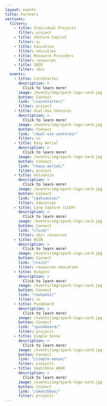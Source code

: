 ```yaml
---
layout: events
title: Partners
sections:
  filters:
    - title: Individual Projects
      filter: project
    - title: Venture Capital
      filter: vc
    - title: Education
      filter: education
    - title: Resource Providers
      filter: resources
    - title: SBIR
      filter: sbir
  events:
    - title: CareStarter
      description: >
        Click to learn more!
      image: /events/img/spark-logo-card.jpg
      button: Connect
      link: "/carestarter/"
      filter: project
    - title: Dual-Use Ventures
      description: >
        Click to learn more!
      image: /events/img/spark-logo-card.jpg
      button: Connect
      link: "/dual-use-ventures/"
      filter: vc
    - title: Easy Aerial
      description: >
        Click to learn more!
      image: /events/img/spark-logo-card.jpg
      button: Connect
      link: "/easy-aerial/"
      filter: project
    - title: Galvanize
      description: >
        Click to learn more!
      image: /events/img/spark-logo-card.jpg
      button: Connect
      link: "/galvanize/"
      filter: education
    - title: Long Capture (LCCM)
      description: >
        Click to learn more!
      image: /events/img/spark-logo-card.jpg
      button: Connect
      link: "/lccm/"
      filter: sbir resources
    - title: NSIN
      description: >
        Click to learn more!
      image: /events/img/spark-logo-card.jpg
      button: Connect
      link: "/nsin/"
      filter: resources education
    - title: Outpost
      description: >
        Click to learn more!
      image: /events/img/spark-logo-card.jpg
      button: Connect
      link: "/outpost/"
      filter: vc
    - title: Puckboard
      description: >
        Click to learn more!
      image: /events/img/spark-logo-card.jpg
      button: Connect
      link: "/puckboard/"
      filter: projects
    - title: Simple Sense
      description: >
        Click to learn more!
      image: /events/img/spark-logo-card.jpg
      button: Connect
      link: "/simple-sense/"
      filter: projects
    - title: Sketchbox ARVR
      description: >
        Click to learn more!
      image: /events/img/spark-logo-card.jpg
      button: Connect
      link: "/sketchbox/"
      filter: projects
---
```

